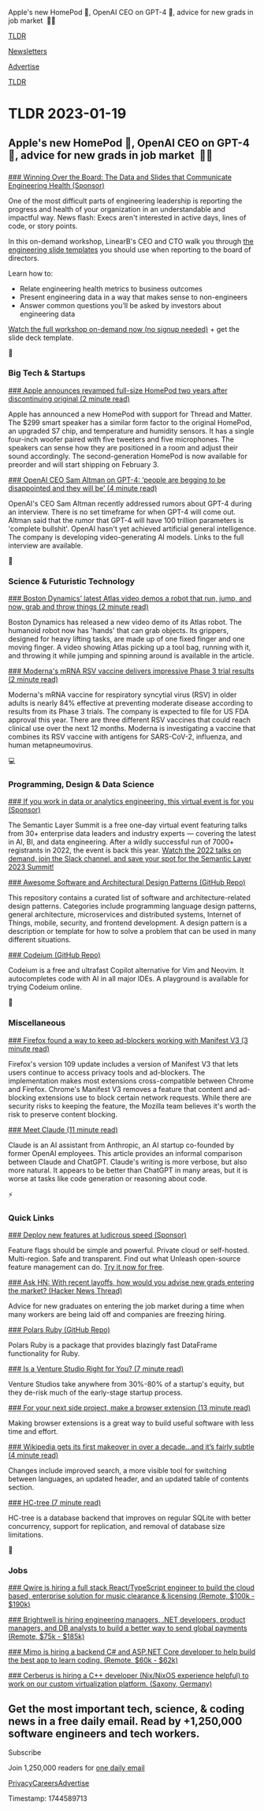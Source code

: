 Apple's new HomePod 🎵, OpenAI CEO on GPT-4 🤖, advice for new grads in job market  👨‍💻

[TLDR](/)

[Newsletters](/newsletters)

[Advertise](https://advertise.tldr.tech/)

[TLDR](/)

# TLDR 2023-01-19

## Apple's new HomePod 🎵, OpenAI CEO on GPT-4 🤖, advice for new grads in job market  👨‍💻

### 

[### Winning Over the Board: The Data and Slides that Communicate Engineering Health (Sponsor)](https://linearb.io/event/202212-winning-over-the-board/?utm_source=TLDR&amp;utm_medium=email&amp;utm_campaign=Paid%20Referral%20-%20TLDR%20-%20Board%20Slides%20Webinar)

One of the most difficult parts of engineering leadership is reporting the progress and health of your organization in an understandable and impactful way. News flash: Execs aren't interested in active days, lines of code, or story points.

In this on-demand workshop, LinearB's CEO and CTO walk you through [the engineering slide templates](https://linearb.io/event/202212-winning-over-the-board/?utm_source=TLDR&utm_medium=email&utm_campaign=Paid%20Referral%20-%20TLDR%20-%20Board%20Slides%20Webinar) you should use when reporting to the board of directors.

Learn how to:

* Relate engineering health metrics to business outcomes
* Present engineering data in a way that makes sense to non-engineers
* Answer common questions you’ll be asked by investors about engineering data

[Watch the full workshop on-demand now (no signup needed)](https://linearb.io/event/202212-winning-over-the-board/?utm_source=TLDR&utm_medium=email&utm_campaign=Paid%20Referral%20-%20TLDR%20-%20Board%20Slides%20Webinar) + get the slide deck template.

📱

### Big Tech & Startups

[### Apple announces revamped full-size HomePod two years after discontinuing original (2 minute read)](https://www.theverge.com/2023/1/18/23553366/apple-homepod-2022-price-release-date-specs-features?utm_source=tldrnewsletter)

Apple has announced a new HomePod with support for Thread and Matter. The $299 smart speaker has a similar form factor to the original HomePod, an upgraded S7 chip, and temperature and humidity sensors. It has a single four-inch woofer paired with five tweeters and five microphones. The speakers can sense how they are positioned in a room and adjust their sound accordingly. The second-generation HomePod is now available for preorder and will start shipping on February 3.

[### OpenAI CEO Sam Altman on GPT-4: ‘people are begging to be disappointed and they will be’ (4 minute read)](https://www.theverge.com/23560328/openai-gpt-4-rumor-release-date-sam-altman-interview?utm_source=tldrnewsletter)

OpenAI's CEO Sam Altman recently addressed rumors about GPT-4 during an interview. There is no set timeframe for when GPT-4 will come out. Altman said that the rumor that GPT-4 will have 100 trillion parameters is 'complete bullshit'. OpenAI hasn't yet achieved artificial general intelligence. The company is developing video-generating AI models. Links to the full interview are available.

🚀

### Science & Futuristic Technology

[### Boston Dynamics’ latest Atlas video demos a robot that run, jump, and now, grab and throw things (2 minute read)](https://techcrunch.com/2023/01/18/boston-dynamics-latest-atlas-video-demos-a-robot-that-run-jump-and-now-grab-and-throw-things/?utm_source=tldrnewsletter)

Boston Dynamics has released a new video demo of its Atlas robot. The humanoid robot now has 'hands' that can grab objects. Its grippers, designed for heavy lifting tasks, are made up of one fixed finger and one moving finger. A video showing Atlas picking up a tool bag, running with it, and throwing it while jumping and spinning around is available in the article.

[### Moderna's mRNA RSV vaccine delivers impressive Phase 3 trial results (2 minute read)](https://newatlas.com/medical/moderna-mrna-rsv-vaccine-phase-3-trial-results/?utm_source=tldrnewsletter)

Moderna's mRNA vaccine for respiratory syncytial virus (RSV) in older adults is nearly 84% effective at preventing moderate disease according to results from its Phase 3 trials. The company is expected to file for US FDA approval this year. There are three different RSV vaccines that could reach clinical use over the next 12 months. Moderna is investigating a vaccine that combines its RSV vaccine with antigens for SARS-CoV-2, influenza, and human metapneumovirus.

💻

### Programming, Design & Data Science

[### If you work in data or analytics engineering, this virtual event is for you (Sponsor)](https://www.semanticlayersummit.com/?utm_medium=email&amp;utm_source=tldr&amp;utm_campaign=2023summit&amp;utm_content=null&amp;utm_term=null)

The Semantic Layer Summit is a free one-day virtual event featuring talks from 30+ enterprise data leaders and industry experts — covering the latest in AI, BI, and data engineering. After a wildly successful run of 7000+ registrants in 2022, the event is back this year. [Watch the 2022 talks on demand, join the Slack channel, and save your spot for the Semantic Layer 2023 Summit!](https://www.semanticlayersummit.com/?utm_medium=email&utm_source=tldr&utm_campaign=2023summit&utm_content=null&utm_term=null)

[### Awesome Software and Architectural Design Patterns (GitHub Repo)](https://github.com/DovAmir/awesome-design-patterns?utm_source=tldrnewsletter)

This repository contains a curated list of software and architecture-related design patterns. Categories include programming language design patterns, general architecture, microservices and distributed systems, Internet of Things, mobile, security, and frontend development. A design pattern is a description or template for how to solve a problem that can be used in many different situations.

[### Codeium (GitHub Repo)](https://github.com/Exafunction/codeium.vim?utm_source=tldrnewsletter)

Codeium is a free and ultrafast Copilot alternative for Vim and Neovim. It autocompletes code with AI in all major IDEs. A playground is available for trying Codeium online.

🎁

### Miscellaneous

[### Firefox found a way to keep ad-blockers working with Manifest V3 (3 minute read)](https://www.theverge.com/2023/1/17/23559234/firefox-manifest-v3-content-ad-blocker?utm_source=tldrnewsletter)

Firefox's version 109 update includes a version of Manifest V3 that lets users continue to access privacy tools and ad-blockers. The implementation makes most extensions cross-compatible between Chrome and Firefox. Chrome's Manifest V3 removes a feature that content and ad-blocking extensions use to block certain network requests. While there are security risks to keeping the feature, the Mozilla team believes it's worth the risk to preserve content blocking.

[### Meet Claude (11 minute read)](https://scale.com/blog/chatgpt-vs-claude?utm_source=tldrnewsletter)

Claude is an AI assistant from Anthropic, an AI startup co-founded by former OpenAI employees. This article provides an informal comparison between Claude and ChatGPT. Claude's writing is more verbose, but also more natural. It appears to be better than ChatGPT in many areas, but it is worse at tasks like code generation or reasoning about code.

⚡

### Quick Links

[### Deploy new features at ludicrous speed (Sponsor)](https://www.getunleash.io/?utm_source=TLDR&amp;utm_medium=cpc&amp;utm_campaign=sponsoring_012023)

Feature flags should be simple and powerful. Private cloud or self-hosted. Multi-region. Safe and transparent. Find out what Unleash open-source feature management can do. [Try it now for free](https://www.getunleash.io/?utm_source=TLDR&utm_medium=cpc&utm_campaign=sponsoring_012023).

[### Ask HN: With recent layoffs, how would you advise new grads entering the market? (Hacker News Thread)](https://news.ycombinator.com/item?id=34428033)

Advice for new graduates on entering the job market during a time when many workers are being laid off and companies are freezing hiring.

[### Polars Ruby (GitHub Repo)](https://github.com/ankane/polars-ruby?utm_source=tldrnewsletter)

Polars Ruby is a package that provides blazingly fast DataFrame functionality for Ruby.

[### Is a Venture Studio Right for You? (7 minute read)](https://steveblank.com/2023/01/17/is-a-venture-studio-right-for-you/?utm_source=tldrnewsletter)

Venture Studios take anywhere from 30%-80% of a startup's equity, but they de-risk much of the early-stage startup process.

[### For your next side project, make a browser extension (13 minute read)](https://www.geoffreylitt.com/2023/01/08/for-your-next-side-project-make-a-browser-extension.html?utm_source=tldrnewsletter)

Making browser extensions is a great way to build useful software with less time and effort.

[### Wikipedia gets its first makeover in over a decade…and it’s fairly subtle (4 minute read)](https://techcrunch.com/2023/01/18/wikipedia-gets-its-first-makeover-in-over-a-decade-and-its-fairly-subtle/?utm_source=tldrnewsletter)

Changes include improved search, a more visible tool for switching between languages, an updated header, and an updated table of contents section.

[### HC-tree (7 minute read)](https://sqlite.org/hctree/doc/hctree/doc/hctree/index.html)

HC-tree is a database backend that improves on regular SQLite with better concurrency, support for replication, and removal of database size limitations.

💼

### Jobs

[### Qwire is hiring a full stack React/TypeScript engineer to build the cloud based, enterprise solution for music clearance & licensing (Remote, $100k - $190k)](https://tldr.tech/jobs/senior-full-stack-engineer---react-%2B-typescript/176)

[### Brightwell is hiring engineering managers, .NET developers, product managers, and DB analysts to build a better way to send global payments (Remote, $75k - $185k)](https://tldr.tech/companies/brightwell/220)

[### Mimo is hiring a backend C# and ASP.NET Core developer to help build the best app to learn coding. (Remote, $60k - $62k)](https://tldr.tech/jobs/backend-developer/175)

[### Cerberus is hiring a C++ developer (Nix/NixOS experience helpful) to work on our custom virtualization platform. (Saxony, Germany)](https://tldr.tech/jobs/software-engineer/182)

## Get the most important tech, science, & coding news in a free daily email. Read by +1,250,000 software engineers and tech workers.

Subscribe

Join 1,250,000 readers for [one daily email](/api/latest/tech)

[Privacy](/privacy)[Careers](https://jobs.ashbyhq.com/tldr.tech)[Advertise](/tech/advertise)

Timestamp: 1744589713